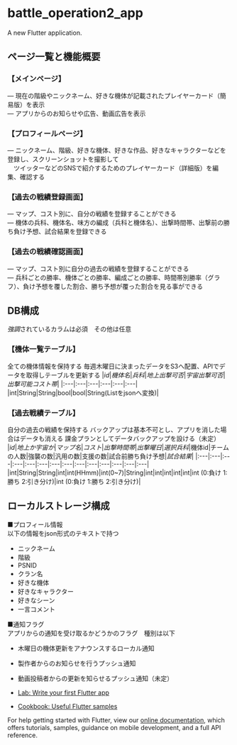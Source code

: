 # battle_operation2_app

A new Flutter application.

## ページ一覧と機能概要
### 【メインページ】
― 現在の階級やニックネーム、好きな機体が記載されたプレイヤーカード（簡易版）を表示  
― アプリからのお知らせや広告、動画広告を表示  

### 【プロフィールページ】
― ニックネーム、階級、好きな機体、好きな作品、好きなキャラクターなどを登録し、スクリーンショットを撮影して  
　ツイッターなどのSNSで紹介するためのプレイヤーカード（詳細版）を編集、確認する

### 【過去の戦績登録画面】
― マップ、コスト別に、自分の戦績を登録することができる  
― 機体の兵科、機体名、味方の編成（兵科と機体名）、出撃時間帯、出撃前の勝ち負け予想、試合結果を登録できる

### 【過去の戦績確認画面】
― マップ、コスト別に自分の過去の戦績を登録することができる  
― 兵科ごとの勝率、機体ごとの勝率、編成ごとの勝率、時間帯別勝率（グラフ）、負け予想を覆した割合、勝ち予想が覆った割合を見る事ができる

## DB構成
*強調*されているカラムは必須　その他は任意
### 【機体一覧テーブル】
全ての機体情報を保持する
毎週木曜日に決まったデータをS3へ配置、APIでデータを取得しテーブルを更新する
|*id*|*機体名*|*兵科*|*地上出撃可否*|*宇宙出撃可否*|*出撃可能コスト帯*|
|:---|:---|:---|:---|:---|:---|
|int|String|String|bool|bool|String(Listをjsonへ変換)|  

### 【過去戦績テーブル】
自分の過去の戦績を保持する
バックアップは基本不可とし、アプリを消した場合はデータも消える
課金プランとしてデータバックアップを設ける（未定）
|*id*|*地上か宇宙か*|*マップ名*|*コスト*|*出撃時間帯*|*出撃曜日*|*選択兵科*|機体id|チームの人数|強襲の数|汎用の数|支援の数|試合前勝ち負け予想|*試合結果*|
|:---|:---|:---|:---|:---|:---|:---|:---|:---|:---|:---|:---|:---|:---|
|int|String|String|int|int(HHmm)|int(0~7)|String|int|int|int|int|int|int  (0:負け  1:勝ち  2:引き分け)|int  (0:負け  1:勝ち  2:引き分け)|  

## ローカルストレージ構成
■プロフィール情報  
以下の情報をjson形式のテキストで持つ
- ニックネーム  
- 階級  
- PSNID  
- クラン名  
- 好きな機体  
- 好きなキャラクター  
- 好きなシーン
- 一言コメント

■通知フラグ  
アプリからの通知を受け取るかどうかのフラグ　種別は以下  
- 木曜日の機体更新をアナウンスするローカル通知  
- 製作者からのお知らせを行うプッシュ通知  
- 動画投稿者からの更新を知らせるプッシュ通知（未定）  


- [Lab: Write your first Flutter app](https://flutter.dev/docs/get-started/codelab)
- [Cookbook: Useful Flutter samples](https://flutter.dev/docs/cookbook)

For help getting started with Flutter, view our
[online documentation](https://flutter.dev/docs), which offers tutorials,
samples, guidance on mobile development, and a full API reference.
